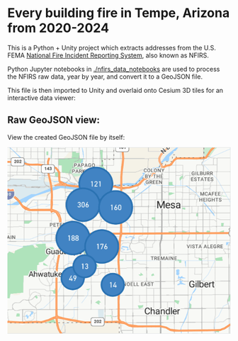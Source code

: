 # Every building fire in Tempe, Arizona from 2020-2024

This is a Python + Unity project which extracts addresses from the U.S. FEMA [National Fire Incident Reporting System](https://www.usfa.fema.gov/nfirs/access-data/), also known as NFIRS.

Python Jupyter notebooks in [./nfirs_data_notebooks](.nfirs_data_notebooks/1_fire_data.ipynb) are used to process the NFIRS raw data, year by year, and convert it to a GeoJSON file.

This file is then imported to Unity and overlaid onto Cesium 3D tiles for an interactive data viewer:

## Raw GeoJSON view:

View the created GeoJSON file by itself:

[<img src="./geojson_img.gif">](https://github.com/alexvng/nfirs-unity-visualization/blob/02e6b9596ff596484bbc59d7a34b50621132f667/Assets/fires-2020-23.json)
